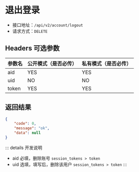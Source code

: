 # 退出登录

- 接口地址：`/api/v2/account/logout`
- 请求方式：`DELETE`

## Headers 可选参数

| 参数名 | 公开模式（是否必传） | 私有模式（是否必传） |
| --- | --- | --- |
| aid | YES | YES |
| uid | NO | NO |
| token | YES | YES |

## 返回结果

```json
{
    "code": 0,
    "message": "ok",
    "data": null
}
```

::: details 开发说明
- aid 必填，删除账号 `session_tokens > token`
- uid 选填，填写后，删除该用户 `session_tokens > token`
:::